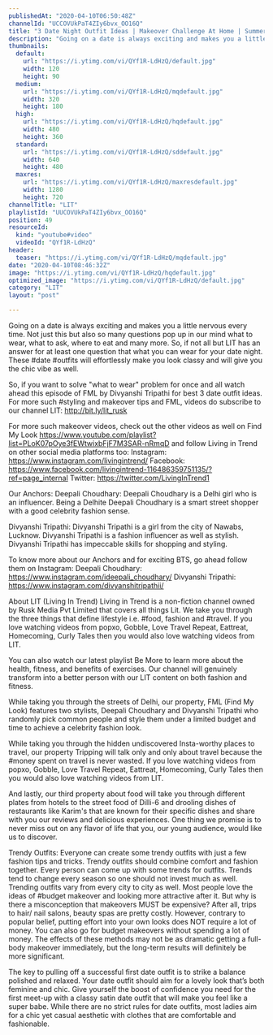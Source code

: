 ```yaml
---
publishedAt: "2020-04-10T06:50:48Z"
channelId: "UCCOVUkPaT4ZIy6bvx_OO16Q"
title: "3 Date Night Outfit Ideas | Makeover Challenge At Home | Summer Lookbook | FML"
description: "Going on a date is always exciting and makes you a little nervous every time. Not just this but also so many questions pop up in our mind what to wear, what to ask, where to eat and many more. So, if not all but LIT has an answer for at least one question that what you can wear for your date night. These #date #outfits will effortlessly make you look classy and will give you the chic vibe as well.\n\nSo, if you want to solve \"what to wear\" problem for once and all watch ahead this episode of FML by Divyanshi Tripathi for best 3 date outfit ideas. For more such #styling and makeover tips and FML, videos do subscribe to our channel LIT: http://bit.ly/lit_rusk\n\nFor more such makeover videos, check out the other videos as well on Find My Look https://www.youtube.com/playlist?list=PLoK07pOye3fEWtwixbFjF7M3SAR-nRmqD and follow Living in Trend on other social media platforms too:\nInstagram: https://www.instagram.com/livingintrend/\nFacebook: https://www.facebook.com/livingintrend-116486359751135/?ref=page_internal\nTwitter: https://twitter.com/LivingInTrend1\n\nOur Anchors:\nDeepali Choudhary: Deepali Choudhary is a Delhi girl who is an influencer. Being a Delhite Deepali Choudhary is a smart street shopper with a good celebrity fashion sense. \n\nDivyanshi Tripathi: Divyanshi Tripathi is a girl from the city of Nawabs, Lucknow. Divyanshi Tripathi is a fashion influencer as well as stylish. Divyanshi Tripathi has impeccable skills for shopping and styling. \n\nTo know more about our Anchors and for exciting BTS, go ahead follow them on Instagram: \nDeepali Choudhary: https://www.instagram.com/ideepali_choudhary/\nDivyanshi Tripathi: https://www.instagram.com/divyanshitripathii/\n\nAbout LIT (Living In Trend)\nLiving in Trend is a non-fiction channel owned by Rusk Media Pvt Limited that covers all things Lit.  We take you through the three things that define lifestyle i.e. #food, fashion and #travel. If you love watching videos from popxo, Gobble, Love Travel Repeat, Eattreat, Homecoming, Curly Tales then you would also love watching videos from LIT. \n\nYou can also watch our latest playlist Be More to learn more about the health, fitness, and benefits of exercises. Our channel will genuinely transform into a better person with our LIT content on both fashion and fitness.\n\nWhile taking you through the streets of Delhi, our property, FML (Find My Look) features two stylists, Deepali Choudhary and Divyanshi Tripathi who randomly pick common people and style them under a limited budget and time to achieve a celebrity fashion look.\n\nWhile taking you through the hidden undiscovered Insta-worthy places to travel, our property Tripping will talk only and only about travel because the #money spent on travel is never wasted. If you love watching videos from popxo, Gobble, Love Travel Repeat, Eattreat, Homecoming, Curly Tales then you would also love watching videos from LIT. \n\nAnd lastly, our third property about food will take you through different plates from hotels to the street food of Dilli-6 and drooling dishes of restaurants like Karim's that are known for their specific dishes and share with you our reviews and delicious experiences. One thing we promise is to never miss out on any flavor of life that you, our young audience, would like us to discover.\n\nTrendy Outfits:\nEveryone can create some trendy outfits with just a few fashion tips and tricks. Trendy outfits should combine comfort and fashion together. Every person can come up with some trends for outfits. Trends tend to change every season so one should not invest much as well. Trending outfits vary from every city to city as well. \nMost people love the ideas of #budget makeover and looking more attractive after it. But why is there a misconception that makeovers MUST be expensive? After all, trips to hair/ nail salons, beauty spas are pretty costly. However, contrary to popular belief, putting effort into your own looks does NOT require a lot of money. You can also go for budget makeovers without spending a lot of money. The effects of these methods may not be as dramatic getting a full-body makeover immediately, but the long-term results will definitely be more significant.\n\nThe key to pulling off a successful first date outfit is to strike a balance polished and relaxed. Your date outfit should aim for a lovely look that’s both feminine and chic. Give yourself the boost of confidence you need for the first meet-up with a classy satin date outfit that will make you feel like a super babe. While there are no strict rules for date outfits, most ladies aim for a chic yet casual aesthetic with clothes that are comfortable and fashionable."
thumbnails:
  default:
    url: "https://i.ytimg.com/vi/QYf1R-LdHzQ/default.jpg"
    width: 120
    height: 90
  medium:
    url: "https://i.ytimg.com/vi/QYf1R-LdHzQ/mqdefault.jpg"
    width: 320
    height: 180
  high:
    url: "https://i.ytimg.com/vi/QYf1R-LdHzQ/hqdefault.jpg"
    width: 480
    height: 360
  standard:
    url: "https://i.ytimg.com/vi/QYf1R-LdHzQ/sddefault.jpg"
    width: 640
    height: 480
  maxres:
    url: "https://i.ytimg.com/vi/QYf1R-LdHzQ/maxresdefault.jpg"
    width: 1280
    height: 720
channelTitle: "LIT"
playlistId: "UUCOVUkPaT4ZIy6bvx_OO16Q"
position: 49
resourceId:
  kind: "youtube#video"
  videoId: "QYf1R-LdHzQ"
header:
  teaser: "https://i.ytimg.com/vi/QYf1R-LdHzQ/mqdefault.jpg"
date: "2020-04-10T08:46:32Z"
image: "https://i.ytimg.com/vi/QYf1R-LdHzQ/hqdefault.jpg"
optimized_image: "https://i.ytimg.com/vi/QYf1R-LdHzQ/default.jpg"
category: "LIT"
layout: "post"

---
```

Going on a date is always exciting and makes you a little nervous every time. Not just this but also so many questions pop up in our mind what to wear, what to ask, where to eat and many more. So, if not all but LIT has an answer for at least one question that what you can wear for your date night. These #date #outfits will effortlessly make you look classy and will give you the chic vibe as well.

So, if you want to solve "what to wear" problem for once and all watch ahead this episode of FML by Divyanshi Tripathi for best 3 date outfit ideas. For more such #styling and makeover tips and FML, videos do subscribe to our channel LIT: http://bit.ly/lit_rusk

For more such makeover videos, check out the other videos as well on Find My Look https://www.youtube.com/playlist?list=PLoK07pOye3fEWtwixbFjF7M3SAR-nRmqD and follow Living in Trend on other social media platforms too:
Instagram: https://www.instagram.com/livingintrend/
Facebook: https://www.facebook.com/livingintrend-116486359751135/?ref=page_internal
Twitter: https://twitter.com/LivingInTrend1

Our Anchors:
Deepali Choudhary: Deepali Choudhary is a Delhi girl who is an influencer. Being a Delhite Deepali Choudhary is a smart street shopper with a good celebrity fashion sense. 

Divyanshi Tripathi: Divyanshi Tripathi is a girl from the city of Nawabs, Lucknow. Divyanshi Tripathi is a fashion influencer as well as stylish. Divyanshi Tripathi has impeccable skills for shopping and styling. 

To know more about our Anchors and for exciting BTS, go ahead follow them on Instagram: 
Deepali Choudhary: https://www.instagram.com/ideepali_choudhary/
Divyanshi Tripathi: https://www.instagram.com/divyanshitripathii/

About LIT (Living In Trend)
Living in Trend is a non-fiction channel owned by Rusk Media Pvt Limited that covers all things Lit.  We take you through the three things that define lifestyle i.e. #food, fashion and #travel. If you love watching videos from popxo, Gobble, Love Travel Repeat, Eattreat, Homecoming, Curly Tales then you would also love watching videos from LIT. 

You can also watch our latest playlist Be More to learn more about the health, fitness, and benefits of exercises. Our channel will genuinely transform into a better person with our LIT content on both fashion and fitness.

While taking you through the streets of Delhi, our property, FML (Find My Look) features two stylists, Deepali Choudhary and Divyanshi Tripathi who randomly pick common people and style them under a limited budget and time to achieve a celebrity fashion look.

While taking you through the hidden undiscovered Insta-worthy places to travel, our property Tripping will talk only and only about travel because the #money spent on travel is never wasted. If you love watching videos from popxo, Gobble, Love Travel Repeat, Eattreat, Homecoming, Curly Tales then you would also love watching videos from LIT. 

And lastly, our third property about food will take you through different plates from hotels to the street food of Dilli-6 and drooling dishes of restaurants like Karim's that are known for their specific dishes and share with you our reviews and delicious experiences. One thing we promise is to never miss out on any flavor of life that you, our young audience, would like us to discover.

Trendy Outfits:
Everyone can create some trendy outfits with just a few fashion tips and tricks. Trendy outfits should combine comfort and fashion together. Every person can come up with some trends for outfits. Trends tend to change every season so one should not invest much as well. Trending outfits vary from every city to city as well. 
Most people love the ideas of #budget makeover and looking more attractive after it. But why is there a misconception that makeovers MUST be expensive? After all, trips to hair/ nail salons, beauty spas are pretty costly. However, contrary to popular belief, putting effort into your own looks does NOT require a lot of money. You can also go for budget makeovers without spending a lot of money. The effects of these methods may not be as dramatic getting a full-body makeover immediately, but the long-term results will definitely be more significant.

The key to pulling off a successful first date outfit is to strike a balance polished and relaxed. Your date outfit should aim for a lovely look that’s both feminine and chic. Give yourself the boost of confidence you need for the first meet-up with a classy satin date outfit that will make you feel like a super babe. While there are no strict rules for date outfits, most ladies aim for a chic yet casual aesthetic with clothes that are comfortable and fashionable.
